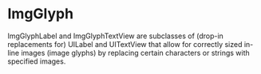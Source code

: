 ImgGlyph
========

ImgGlyphLabel and ImgGlyphTextView are subclasses of (drop-in replacements for) UILabel and UITextView that allow for correctly sized in-line images (image glyphs) by replacing certain characters or strings with specified images. 
